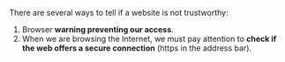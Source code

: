 There are several ways to tell if a website is not trustworthy:

1. Browser **warning preventing our access**.
2. When we are browsing the Internet, we must pay attention to **check if the web offers a secure connection** (https in the address bar).